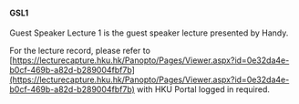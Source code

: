 #### GSL1

Guest Speaker Lecture 1 is the guest speaker lecture presented by Handy. 

For the lecture record, please refer to [https://lecturecapture.hku.hk/Panopto/Pages/Viewer.aspx?id=0e32da4e-b0cf-469b-a82d-b289004fbf7b](https://lecturecapture.hku.hk/Panopto/Pages/Viewer.aspx?id=0e32da4e-b0cf-469b-a82d-b289004fbf7b) with HKU Portal logged in required. 
